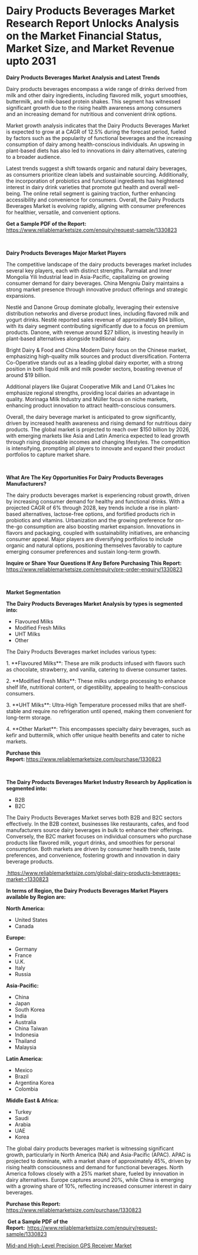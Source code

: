 <p><h1>Dairy Products Beverages Market Research Report Unlocks Analysis on the Market Financial Status, Market Size, and Market Revenue upto 2031</h1></p><p><strong>Dairy Products Beverages Market Analysis and Latest Trends</strong></p>
<p><p>Dairy products beverages encompass a wide range of drinks derived from milk and other dairy ingredients, including flavored milk, yogurt smoothies, buttermilk, and milk-based protein shakes. This segment has witnessed significant growth due to the rising health awareness among consumers and an increasing demand for nutritious and convenient drink options.</p><p>Market growth analysis indicates that the Dairy Products Beverages Market is expected to grow at a CAGR of 12.5% during the forecast period, fueled by factors such as the popularity of functional beverages and the increasing consumption of dairy among health-conscious individuals. An upswing in plant-based diets has also led to innovations in dairy alternatives, catering to a broader audience.</p><p>Latest trends suggest a shift towards organic and natural dairy beverages, as consumers prioritize clean labels and sustainable sourcing. Additionally, the incorporation of probiotics and functional ingredients has heightened interest in dairy drink varieties that promote gut health and overall well-being. The online retail segment is gaining traction, further enhancing accessibility and convenience for consumers. Overall, the Dairy Products Beverages Market is evolving rapidly, aligning with consumer preferences for healthier, versatile, and convenient options.</p></p>
<p><strong>Get a Sample PDF of the Report:&nbsp;</strong> <a href="https://www.reliablemarketsize.com/enquiry/request-sample/1330823?utm_campaign=1872&utm_medium=2&utm_source=Github&utm_content=ia&utm_term=31122024&utm_id=dairy-products-beverages">https://www.reliablemarketsize.com/enquiry/request-sample/1330823</a></p>
<p>&nbsp;</p>
<p><strong>Dairy Products Beverages Major Market Players</strong></p>
<p><p>The competitive landscape of the dairy products beverages market includes several key players, each with distinct strengths. Parmalat and Inner Mongolia Yili Industrial lead in Asia-Pacific, capitalizing on growing consumer demand for dairy beverages. China Mengniu Dairy maintains a strong market presence through innovative product offerings and strategic expansions. </p><p>Nestlé and Danone Group dominate globally, leveraging their extensive distribution networks and diverse product lines, including flavored milk and yogurt drinks. Nestlé reported sales revenue of approximately $94 billion, with its dairy segment contributing significantly due to a focus on premium products. Danone, with revenue around $27 billion, is investing heavily in plant-based alternatives alongside traditional dairy.</p><p>Bright Dairy & Food and China Modern Dairy focus on the Chinese market, emphasizing high-quality milk sources and product diversification. Fonterra Co-Operative stands out as a leading global dairy exporter, with a strong position in both liquid milk and milk powder sectors, boasting revenue of around $19 billion.</p><p>Additional players like Gujarat Cooperative Milk and Land O'Lakes Inc emphasize regional strengths, providing local dairies an advantage in quality. Morinaga Milk Industry and Müller focus on niche markets, enhancing product innovation to attract health-conscious consumers.</p><p>Overall, the dairy beverage market is anticipated to grow significantly, driven by increased health awareness and rising demand for nutritious dairy products. The global market is projected to reach over $150 billion by 2026, with emerging markets like Asia and Latin America expected to lead growth through rising disposable incomes and changing lifestyles. The competition is intensifying, prompting all players to innovate and expand their product portfolios to capture market share.</p></p>
<p>&nbsp;</p>
<p><strong>What Are The Key Opportunities For Dairy Products Beverages Manufacturers?</strong></p>
<p><p>The dairy products beverages market is experiencing robust growth, driven by increasing consumer demand for healthy and functional drinks. With a projected CAGR of 6% through 2028, key trends include a rise in plant-based alternatives, lactose-free options, and fortified products rich in probiotics and vitamins. Urbanization and the growing preference for on-the-go consumption are also boosting market expansion. Innovations in flavors and packaging, coupled with sustainability initiatives, are enhancing consumer appeal. Major players are diversifying portfolios to include organic and natural options, positioning themselves favorably to capture emerging consumer preferences and sustain long-term growth.</p></p>
<p><strong>Inquire or Share Your Questions If Any Before Purchasing This Report:</strong> <a href="https://www.reliablemarketsize.com/enquiry/pre-order-enquiry/1330823?utm_campaign=1872&utm_medium=2&utm_source=Github&utm_content=ia&utm_term=31122024&utm_id=dairy-products-beverages">https://www.reliablemarketsize.com/enquiry/pre-order-enquiry/1330823</a></p>
<p>&nbsp;</p>
<p><strong>Market Segmentation</strong></p>
<p><strong>The Dairy Products Beverages Market Analysis by types is segmented into:</strong></p>
<p><ul><li>Flavoured Milks</li><li>Modified Fresh Milks</li><li>UHT Milks</li><li>Other</li></ul></p>
<p><p>The Dairy Products Beverages market includes various types: </p><p>1. **Flavoured Milks**: These are milk products infused with flavors such as chocolate, strawberry, and vanilla, catering to diverse consumer tastes.</p><p>2. **Modified Fresh Milks**: These milks undergo processing to enhance shelf life, nutritional content, or digestibility, appealing to health-conscious consumers.</p><p>3. **UHT Milks**: Ultra-High Temperature processed milks that are shelf-stable and require no refrigeration until opened, making them convenient for long-term storage.</p><p>4. **Other Market**: This encompasses specialty dairy beverages, such as kefir and buttermilk, which offer unique health benefits and cater to niche markets.</p></p>
<p><strong>Purchase this Report:&nbsp;</strong><a href="https://www.reliablemarketsize.com/purchase/1330823?utm_campaign=1872&utm_medium=2&utm_source=Github&utm_content=ia&utm_term=31122024&utm_id=dairy-products-beverages">https://www.reliablemarketsize.com/purchase/1330823</a></p>
<p>&nbsp;</p>
<p><strong>The Dairy Products Beverages Market Industry Research by Application is segmented into:</strong></p>
<p><ul><li>B2B</li><li>B2C</li></ul></p>
<p><p>The Dairy Products Beverages Market serves both B2B and B2C sectors effectively. In the B2B context, businesses like restaurants, cafes, and food manufacturers source dairy beverages in bulk to enhance their offerings. Conversely, the B2C market focuses on individual consumers who purchase products like flavored milk, yogurt drinks, and smoothies for personal consumption. Both markets are driven by consumer health trends, taste preferences, and convenience, fostering growth and innovation in dairy beverage products.</p></p>
<p><a href="https://www.reliablemarketsize.com/global-dairy-products-beverages-market-r1330823?utm_campaign=1872&utm_medium=2&utm_source=Github&utm_content=ia&utm_term=31122024&utm_id=dairy-products-beverages">&nbsp;https://www.reliablemarketsize.com/global-dairy-products-beverages-market-r1330823</a></p>
<p><strong>In terms of Region, the Dairy Products Beverages Market Players available by Region are:</strong></p>
<p>
    <p> <strong> North America: </strong>
        <ul>
            <li>United States</li>
            <li>Canada</li>
        </ul>
        </p> 
    <p> <strong> Europe: </strong>
        <ul>
            <li>Germany</li>
            <li>France</li>
            <li>U.K.</li>
            <li>Italy</li>
            <li>Russia</li>
        </ul>
        </p> 
    <p> <strong> Asia-Pacific: </strong>
        <ul>
            <li>China</li>
            <li>Japan</li>
            <li>South Korea</li>
            <li>India</li>
            <li>Australia</li>
            <li>China Taiwan</li>
            <li>Indonesia</li>
            <li>Thailand</li>
            <li>Malaysia</li>
        </ul>
        </p> 
    <p> <strong> Latin America: </strong>
        <ul>
            <li>Mexico</li>
            <li>Brazil</li>
            <li>Argentina Korea</li>
            <li>Colombia</li>
        </ul>
        </p> 
    <p> <strong> Middle East & Africa: </strong>
        <ul>
            <li>Turkey</li>
            <li>Saudi</li>
            <li>Arabia</li>
            <li>UAE</li>
            <li>Korea</li>
        </ul>
    </p>
    </p>
<p><p>The global dairy products beverages market is witnessing significant growth, particularly in North America (NA) and Asia-Pacific (APAC). APAC is projected to dominate, with a market share of approximately 45%, driven by rising health consciousness and demand for functional beverages. North America follows closely with a 25% market share, fueled by innovation in dairy alternatives. Europe captures around 20%, while China is emerging with a growing share of 10%, reflecting increased consumer interest in dairy beverages.</p></p>
<p><strong>Purchase this Report: </strong><a href="https://www.reliablemarketsize.com/purchase/1330823?utm_campaign=1872&utm_medium=2&utm_source=Github&utm_content=ia&utm_term=31122024&utm_id=dairy-products-beverages">https://www.reliablemarketsize.com/purchase/1330823</a></p>
<p>&nbsp;<strong>Get a Sample PDF of the Report:&nbsp;&nbsp;</strong><a href="https://www.reliablemarketsize.com/enquiry/request-sample/1330823?utm_campaign=1872&utm_medium=2&utm_source=Github&utm_content=ia&utm_term=31122024&utm_id=dairy-products-beverages">https://www.reliablemarketsize.com/enquiry/request-sample/1330823</a></p>
<p><strong></strong></p>
<p><p><a href="https://github.com/BryceTownsendr/Market-Research-Report-List-7/blob/main/mid-and-high-level-precision-gps-receiver-market.md?utm_campaign=1872&utm_medium=2&utm_source=Github&utm_content=ia&utm_term=31122024&utm_id=dairy-products-beverages">Mid-and High-Level Precision GPS Receiver Market</a></p></p>